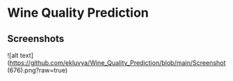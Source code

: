 # Wine Quality Prediction
## Screenshots
![alt text](https://github.com/ekluvya/Wine_Quality_Prediction/blob/main/Screenshot (676).png?raw=true)
